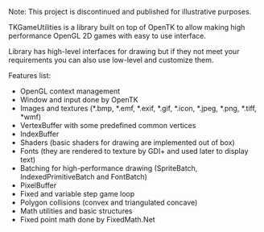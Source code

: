 Note: This project is discontinued and published for illustrative purposes.

TKGameUtilities is a library built on top of OpenTK to allow making high performance OpenGL 2D games with easy to use interface.

Library has high-level interfaces for drawing but if they not meet your requirements you can also use low-level and customize them.

Features list:

- OpenGL context management
- Window and input done by OpenTK
- Images and textures (*.bmp, *.emf, *.exif, *.gif, *.icon, *.jpeg, *.png, *.tiff, *wmf)
- VertexBuffer with some predefined common vertices
- IndexBuffer
- Shaders (basic shaders for drawing are implemented out of box)
- Fonts (they are rendered to texture by GDI+ and used later to display text)
- Batching for high-performance drawing (SpriteBatch, IndexedPrimitiveBatch and FontBatch)
- PixelBuffer
- Fixed and variable step game loop
- Polygon collisions (convex and triangulated concave)
- Math utilities and basic structures
- Fixed point math done by FixedMath.Net